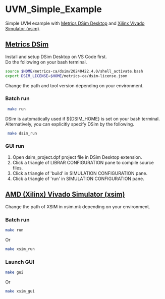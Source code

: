 # UVM_Simple_Example

Simple UVM example with [Metrics DSim Desktop](https://www.metrics.ca/) and [Xilinx Vivado Simulator (xsim)](https://www.xilinx.com/support/download/index.html/content/xilinx/en/downloadNav/vivado-design-tools.html).

## [Metrics DSim](https://www.metrics.ca/)

Install and setup DSim Desktop on VS Code first. <BR>
Do the following on your bash terminal.

```bash
source $HOME/metrics-ca/dsim/20240422.4.0/shell_activate.bash
export DSIM_LICENSE=$HOME/metrics-ca/dsim-license.json
```

Change the path and tool version depending on your environment.

### Batch run

```bash
 make run
 ```

DSim is automatically used if ${DSIM_HOME} is set on your bash terminal. <BR>
Alternatively, you can explicitly specify DSim by the following.

```bash
 make dsim_run
 ```

### GUI run

  1. Open dsim_project.dpf project file in DSim Desktop extension.
  2. Click a triangle of LIBRAR CONFIGURATION pane to compile source files.
  3. Click a triangle of 'build' in SIMULATION CONFIGURATION pane.
  4. Click a triangle of 'run' in SIMULATION CONFIGURATION pane.


## [AMD (Xilinx) Vivado Simulator (xsim)](https://www.xilinx.com/support/download/index.html/content/xilinx/en/downloadNav/vivado-design-tools.html)

Change the path of XSIM in xsim.mk depending on your environment.

### Batch run

```bash
make run
```

Or

```bash
make xsim_run
```

### Launch GUI

```bash
make gui
```

Or

```bash
make xsim_gui
```
